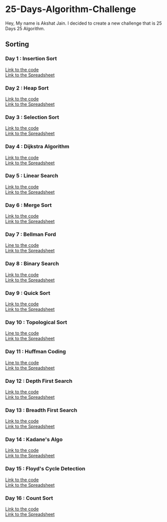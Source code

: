 # 25-Days-Algorithm-Challenge
Hey, My name is Akshat Jain. I decided to create a new challenge that is 25 Days 25 Algorithm.

## Sorting
### Day 1 : Insertion Sort
[Link to the code](https://github.com/akshatprogrammer/25-Days-Algorithm-Challenge/blob/main/Sorting/insertionSort.cpp)</br>
[Link to the Spreadsheet](https://github.com/akshatprogrammer/25-Days-Algorithm-Challenge/blob/main/Algo-Spreadsheet.ods)

### Day 2 : Heap Sort
[Link to the code](https://github.com/akshatprogrammer/25-Days-Algorithm-Challenge/blob/main/Sorting/heapSort.cpp)</br>
[Link to the Spreadsheet](https://github.com/akshatprogrammer/25-Days-Algorithm-Challenge/blob/main/Algo-Spreadsheet.ods)

### Day 3 : Selection Sort
[Link to the code](https://github.com/akshatprogrammer/25-Days-Algorithm-Challenge/blob/main/Sorting/selectionSort.cpp)</br>
[Link to the Spreadsheet](https://github.com/akshatprogrammer/25-Days-Algorithm-Challenge/blob/main/Algo-Spreadsheet.ods)

### Day 4 : Dijkstra Algorithm
[Link to the code](https://github.com/akshatprogrammer/25-Days-Algorithm-Challenge/blob/main/Graphs/Dijkstra.cpp)</br>
[Link to the Spreadsheet](https://github.com/akshatprogrammer/25-Days-Algorithm-Challenge/blob/main/Algo-Spreadsheet.ods)

### Day 5 : Linear Search
[Link to the code](https://github.com/akshatprogrammer/25-Days-Algorithm-Challenge/blob/main/Searching/LinearSearch.cpp)</br>
[Link to the Spreadsheet](https://github.com/akshatprogrammer/25-Days-Algorithm-Challenge/blob/main/Algo-Spreadsheet.ods)

### Day 6 : Merge Sort
[Link to the code](https://github.com/akshatprogrammer/25-Days-Algorithm-Challenge/blob/main/Sorting/MergeSort.cpp)</br>
[Link to the Spreadsheet](https://github.com/akshatprogrammer/25-Days-Algorithm-Challenge/blob/main/Algo-Spreadsheet.ods)

### Day 7 : Bellman Ford
[Line to the code](https://github.com/akshatprogrammer/25-Days-Algorithm-Challenge/blob/main/Graphs/BellmanFord.cpp)</br>
[Link to the Spreadsheet](https://github.com/akshatprogrammer/25-Days-Algorithm-Challenge/blob/main/Algo-Spreadsheet.ods)

### Day 8 : Binary Search
[Link to the code](https://github.com/akshatprogrammer/25-Days-Algorithm-Challenge/blob/main/Searching/BinarySearch.cpp)</br>
[Link to the Spreadsheet](https://github.com/akshatprogrammer/25-Days-Algorithm-Challenge/blob/main/Algo-Spreadsheet.ods)

### Day 9 : Quick Sort
[Link to the code](https://github.com/akshatprogrammer/25-Days-Algorithm-Challenge/blob/main/Sorting/QuickSort.cpp)</br>
[Link to the Spreadsheet](https://github.com/akshatprogrammer/25-Days-Algorithm-Challenge/blob/main/Algo-Spreadsheet.ods)

### Day 10 : Topological Sort
[Line to the code](https://github.com/akshatprogrammer/25-Days-Algorithm-Challenge/blob/main/Graphs/TopologicalSort.cpp)</br>
[Link to the Spreadsheet](https://github.com/akshatprogrammer/25-Days-Algorithm-Challenge/blob/main/Algo-Spreadsheet.ods)

### Day 11 : Huffman Coding
[Line to the code](https://github.com/akshatprogrammer/25-Days-Algorithm-Challenge/blob/main/Other%20Basic/HuffmanCode.cpp)</br>
[Link to the Spreadsheet](https://github.com/akshatprogrammer/25-Days-Algorithm-Challenge/blob/main/Algo-Spreadsheet.ods)

### Day 12 : Depth First Search
[Link to the code](https://github.com/akshatprogrammer/25-Days-Algorithm-Challenge/blob/main/Searching/DFS.cpp)</br>
[Link to the Spreadsheet](https://github.com/akshatprogrammer/25-Days-Algorithm-Challenge/blob/main/Algo-Spreadsheet.ods)

### Day 13 : Breadth First Search
[Link to the code](https://github.com/akshatprogrammer/25-Days-Algorithm-Challenge/blob/main/Searching/BFS.cpp)</br>
[Link to the Spreadsheet](https://github.com/akshatprogrammer/25-Days-Algorithm-Challenge/blob/main/Algo-Spreadsheet.ods)

### Day 14 : Kadane's Algo
[Link to the code](https://github.com/akshatprogrammer/25-Days-Algorithm-Challenge/blob/main/Arrays/kadanes.cpp)</br>
[Link to the Spreadsheet](https://github.com/akshatprogrammer/25-Days-Algorithm-Challenge/blob/main/Algo-Spreadsheet.ods)

### Day 15 : Floyd's Cycle Detection
[Link to the code](https://github.com/akshatprogrammer/25-Days-Algorithm-Challenge/blob/main/Arrays/FloydsCycleDetection.cpp)</br>
[Link to the Spreadsheet](https://github.com/akshatprogrammer/25-Days-Algorithm-Challenge/blob/main/Algo-Spreadsheet.ods)

### Day 16 : Count Sort
[Link to the code](https://github.com/akshatprogrammer/25-Days-Algorithm-Challenge/blob/main/Sorting/CountSort.cpp)</br>
[Link to the Spreadsheet](https://github.com/akshatprogrammer/25-Days-Algorithm-Challenge/blob/main/Algo-Spreadsheet.ods)